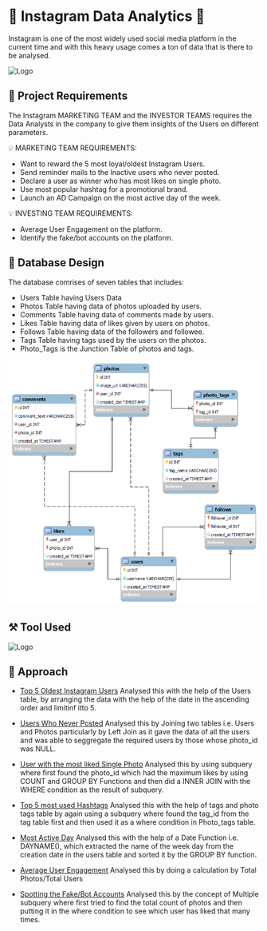 
# 📸 Instagram Data Analytics 📸

Instagram is one of the most widely used social media platform in the current time and with this heavy usage comes a ton of data that is there to be analysed.


![Logo](https://www.shutterstock.com/image-photo/bangkok-thailand-may-14-2016-260nw-419396578.jpg)


## 🚀 Project Requirements

The Instagram MARKETING TEAM and the INVESTOR TEAMS requires the Data Analysts in the company to give them insights of the Users on different parameters.

💡 MARKETING TEAM REQUIREMENTS:

- Want to reward the 5 most loyal/oldest Instagram Users.
- Send reminder mails to the Inactive users who never posted.
- Declare a user as winner who has most likes on single photo.
- Use most popular hashtag for a promotional brand.
- Launch an AD Campaign on the most active day of the week.

💡 INVESTING TEAM REQUIREMENTS:

- Average User Engagement on the platform.
- Identify the fake/bot accounts on the platform.


## 💾 Database Design

The database comrises of seven tables that includes:

- Users Table having Users Data
- Photos Table having data of photos uploaded by users.
- Comments Table having data of comments made by users.
- Likes Table having data of likes given by users on photos.
- Follows Table having data of the followers and followee.
- Tags Table having tags used by the users on the photos.
- Photo_Tags is the Junction Table of photos and tags.





![App Screenshot](https://github.com/AnalystDaipayan/Dump/blob/main/Screenshots/DataBaseModel.sql.png?raw=true)


## ⚒️ Tool Used

![Logo](https://www.freepnglogos.com/uploads/logo-mysql-png/logo-mysql-mysql-logo-png-images-are-download-crazypng-21.png)




## 🎯 Approach

- [Top 5 Oldest Instagram Users](https://github.com/AnalystDaipayan/Instagram_Data_Analytics/blob/main/SQLSolution/InstagramAnalysis.sql)
Analysed this with the help of the Users table, by arranging the data with the help of the date in the ascending order and limitinf itto 5.

- [Users Who Never Posted](https://github.com/AnalystDaipayan/Instagram_Data_Analytics/blob/main/SQLSolution/InstagramAnalysis.sql)
Analysed this by Joining two tables i.e. Users and Photos particularly by Left Join as it gave the data of all the users and was able to seggregate the required users by those whose photo_id was NULL.

- [User with the most liked Single Photo](https://github.com/AnalystDaipayan/Instagram_Data_Analytics/blob/main/SQLSolution/InstagramAnalysis.sql)
Analysed this by using subquery where first found the photo_id which had the maximum likes by using COUNT and GROUP BY Functions and then did a INNER JOIN with the WHERE condition as the result of subquery.

- [Top 5 most used Hashtags](https://github.com/AnalystDaipayan/Instagram_Data_Analytics/blob/main/SQLSolution/InstagramAnalysis.sql)
Analysed this with the help of tags and photo tags table by again using a subquery where found the tag_id from the tag table first and then used it as a where condition in Photo_tags table.

- [Most Active Day](https://github.com/AnalystDaipayan/Instagram_Data_Analytics/blob/main/SQLSolution/InstagramAnalysis.sql)
Analysed this with the help of a Date Function i.e. DAYNAME(), which extracted the name of the week day from the creation date in the users table and sorted it by the GROUP BY function.

- [Average User Engagement](https://github.com/AnalystDaipayan/Instagram_Data_Analytics/blob/main/SQLSolution/InstagramAnalysis.sql)
Analysed this by doing a calculation by Total Photos/Total Users

- [Spotting the Fake/Bot Accounts](https://github.com/AnalystDaipayan/Instagram_Data_Analytics/blob/main/SQLSolution/InstagramAnalysis.sql)
Analysed this by the concept of Multiple subquery where first tried to find the total count of photos and then putting it in the where condition to see which user has liked that many times.
